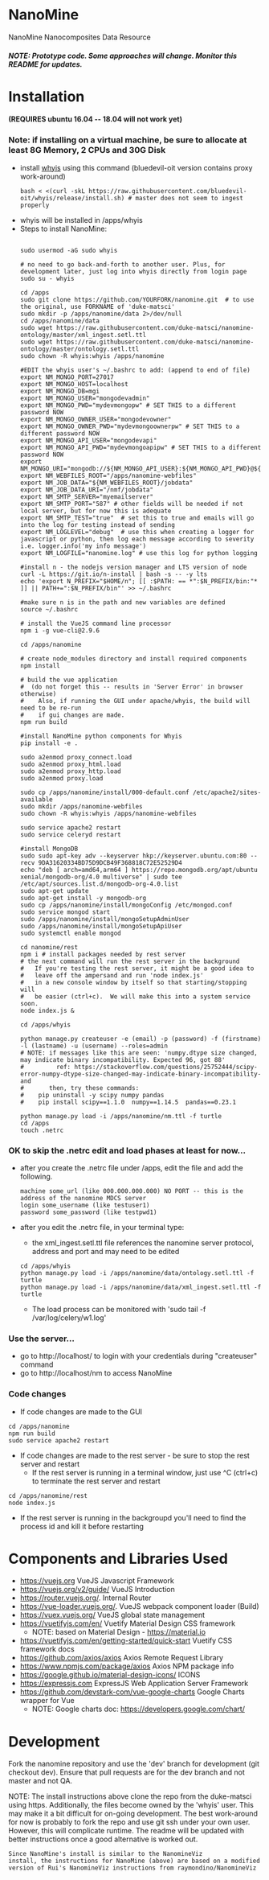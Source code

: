 # NanoMine
NanoMine Nanocomposites Data Resource

##### NOTE: Prototype code. Some approaches will change. Monitor this README for updates.

# Installation 
#### (REQUIRES ubuntu 16.04 -- 18.04 will not work yet)
### Note: if installing on a virtual machine, be sure to allocate at least 8G Memory, 2 CPUs and 30G Disk
- install [whyis](http://tetherless-world.github.io/whyis/install) using this command (bluedevil-oit version contains proxy work-around)
  ```
  bash < <(curl -skL https://raw.githubusercontent.com/bluedevil-oit/whyis/release/install.sh) # master does not seem to ingest properly
  ```
- whyis will be installed in /apps/whyis
- Steps to install NanoMine:
  ```
  
  sudo usermod -aG sudo whyis
  
  # no need to go back-and-forth to another user. Plus, for development later, just log into whyis directly from login page
  sudo su - whyis
  
  cd /apps
  sudo git clone https://github.com/YOURFORK/nanomine.git  # to use the original, use FORKNAME of 'duke-matsci'
  sudo mkdir -p /apps/nanomine/data 2>/dev/null
  cd /apps/nanomine/data
  sudo wget https://raw.githubusercontent.com/duke-matsci/nanomine-ontology/master/xml_ingest.setl.ttl
  sudo wget https://raw.githubusercontent.com/duke-matsci/nanomine-ontology/master/ontology.setl.ttl
  sudo chown -R whyis:whyis /apps/nanomine
  
  #EDIT the whyis user's ~/.bashrc to add: (append to end of file)
  export NM_MONGO_PORT=27017
  export NM_MONGO_HOST=localhost
  export NM_MONGO_DB=mgi
  export NM_MONGO_USER="mongodevadmin" 
  export NM_MONGO_PWD="mydevmongopw" # SET THIS to a different password NOW
  export NM_MONGO_OWNER_USER="mongodevowner"
  export NM_MONGO_OWNER_PWD="mydevmongoownerpw" # SET THIS to a different password NOW
  export NM_MONGO_API_USER="mongodevapi"
  export NM_MONGO_API_PWD="mydevmongoapipw" # SET THIS to a different password NOW
  export NM_MONGO_URI="mongodb://${NM_MONGO_API_USER}:${NM_MONGO_API_PWD}@${NM_MONGO_HOST}:${NM_MONGO_PORT}/${NM_MONGO_DB}"
  export NM_WEBFILES_ROOT="/apps/nanomine-webfiles"
  export NM_JOB_DATA="${NM_WEBFILES_ROOT}/jobdata"
  export NM_JOB_DATA_URI="/nmf/jobdata"
  export NM_SMTP_SERVER="myemailserver"
  export NM_SMTP_PORT="587" # other fields will be needed if not local server, but for now this is adequate
  export NM_SMTP_TEST="true"  # set this to true and emails will go into the log for testing instead of sending
  export NM_LOGLEVEL="debug"  # use this when creating a logger for javascript or python, then log each message according to severity i.e. logger.info('my info message')
  export NM_LOGFILE="nanomine.log" # use this log for python logging
  
  #install n - the nodejs version manager and LTS version of node
  curl -L https://git.io/n-install | bash -s -- -y lts
  echo 'export N_PREFIX="$HOME/n"; [[ :$PATH: == *":$N_PREFIX/bin:"* ]] || PATH+=":$N_PREFIX/bin"' >> ~/.bashrc
  
  #make sure n is in the path and new variables are defined
  source ~/.bashrc

  # install the VueJS command line processor
  npm i -g vue-cli@2.9.6  

  cd /apps/nanomine

  # create node_modules directory and install required components
  npm install

  # build the vue application
  #  (do not forget this -- results in 'Server Error' in browser otherwise)
  #    Also, if running the GUI under apache/whyis, the build will need to be re-run
  #    if gui changes are made.
  npm run build
  
  #install NanoMine python components for Whyis
  pip install -e .
  
  sudo a2enmod proxy_connect.load  
  sudo a2enmod proxy_html.load  
  sudo a2enmod proxy_http.load  
  sudo a2enmod proxy.load

  sudo cp /apps/nanomine/install/000-default.conf /etc/apache2/sites-available
  sudo mkdir /apps/nanomine-webfiles
  sudo chown -R whyis:whyis /apps/nanomine-webfiles
  
  sudo service apache2 restart
  sudo service celeryd restart
  
  #install MongoDB
  sudo sudo apt-key adv --keyserver hkp://keyserver.ubuntu.com:80 --recv 9DA31620334BD75D9DCB49F368818C72E52529D4
  echo "deb [ arch=amd64,arm64 ] https://repo.mongodb.org/apt/ubuntu xenial/mongodb-org/4.0 multiverse" | sudo tee /etc/apt/sources.list.d/mongodb-org-4.0.list
  sudo apt-get update
  sudo apt-get install -y mongodb-org
  sudo cp /apps/nanomine/install/mongoConfig /etc/mongod.conf
  sudo service mongod start
  sudo /apps/nanomine/install/mongoSetupAdminUser
  sudo /apps/nanomine/install/mongoSetupApiUser
  sudo systemctl enable mongod
    
  cd nanomine/rest
  npm i # install packages needed by rest server
  # the next command will run the rest server in the background
  #   If you're testing the rest server, it might be a good idea to 
  #   leave off the ampersand and run 'node index.js'
  #   in a new console window by itself so that starting/stopping will
  #   be easier (ctrl+c).  We will make this into a system service soon.
  node index.js &
  
  cd /apps/whyis 
   
  python manage.py createuser -e (email) -p (password) -f (firstname) -l (lastname) -u (username) --roles=admin
  # NOTE: if messages like this are seen: 'numpy.dtype size changed, may indicate binary incompatibility. Expected 96, got 88'
  #         ref: https://stackoverflow.com/questions/25752444/scipy-error-numpy-dtype-size-changed-may-indicate-binary-incompatibility-and
  #       then, try these commands:
  #    pip uninstall -y scipy numpy pandas
  #    pip install scipy==1.1.0  numpy==1.14.5  pandas==0.23.1
  
  python manage.py load -i /apps/nanomine/nm.ttl -f turtle
  cd /apps
  touch .netrc
  ```
### OK to skip the .netrc edit and load phases at least for now...
- after you create the .netrc file under /apps, edit the file and add the following.

  ```
  machine some_url (like 000.000.000.000) NO PORT -- this is the address of the nanomine MDCS server
  login some_username (like testuser1)
  password some_password (like testpwd1)
  ```
- after you edit the .netrc file, in your terminal type:
  - the xml_ingest.setl.ttl file references the nanomine server protocol, address and port and may need to  be edited
  ```
  cd /apps/whyis
  python manage.py load -i /apps/nanomine/data/ontology.setl.ttl -f turtle
  python manage.py load -i /apps/nanomine/data/xml_ingest.setl.ttl -f turtle
  ```
  - The load process can be monitored with 'sudo tail -f /var/log/celery/w1.log'
  
### Use the server...  
- go to http://localhost/ to login with your credentials during "createuser" command
- go to http://localhost/nm to access NanoMine

### Code changes
- If code changes are made to the GUI
```
cd /apps/nanomine
npm run build
sudo service apache2 restart
```
- If code changes are made to the rest server - be sure to stop the rest server and restart
  - If the rest server is running in a terminal window, just use ^C (ctrl+c) to terminate the rest server and restart
```
cd /apps/nanomine/rest
node index.js
```
  - If the rest server is running in the backgroupd you'll need to find the process id and kill it before restarting
  
  

# Components and Libraries Used
- https://vuejs.org VueJS Javascript Framework
- https://vuejs.org/v2/guide/ VueJS Introduction
- https://router.vuejs.org/. Internal Router
- https://vue-loader.vuejs.org/. VueJS webpack component loader (Build)
- https://vuex.vuejs.org/ VueJS global state management
- https://vuetifyjs.com/en/ Vuetify Material Design CSS framework
  - NOTE: based on Material Design - https://material.io 
- https://vuetifyjs.com/en/getting-started/quick-start Vuetify CSS framework docs
- https://github.com/axios/axios Axios Remote Request Library
- https://www.npmjs.com/package/axios Axios NPM package info
- https://google.github.io/material-design-icons/ ICONS 
- https://expressjs.com ExpressJS Web Application Server Framework
- https://github.com/devstark-com/vue-google-charts Google Charts wrapper for Vue
  - NOTE: Google charts doc: https://developers.google.com/chart/


# Development
Fork the nanomine repository and use the 'dev' branch for 
development (git checkout dev). Ensure 
that pull requests are for the dev branch and not master and not QA.

NOTE: The install instructions above clone the repo from the duke-matsci
using https. Additionally, the files become owned by the 'whyis' user.
This may make it a bit difficult for on-going development. The best work-around
for now is probably to fork the repo and use git ssh under your own user.
However, this will complicate runtime. The readme will be updated with better
instructions once a good alternative is worked out.


```
Since NanoMine's install is similar to the NanomineViz 
install, the instructions for NanoMine (above) are based on a modified 
version of Rui's NanomineViz instructions from raymondino/NanomineViz
```

